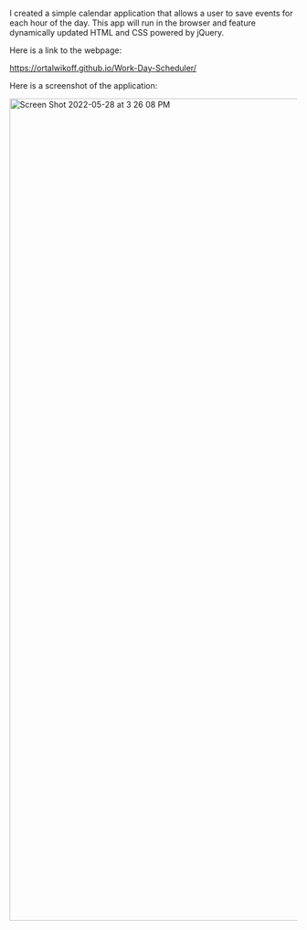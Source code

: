 I created a simple calendar application that allows a user to save events for each hour of the day. This app will run in the browser and feature dynamically updated HTML and CSS powered by jQuery.

Here is a link to the webpage:

https://ortalwikoff.github.io/Work-Day-Scheduler/

Here is a screenshot of the application:

<img width="1440" alt="Screen Shot 2022-05-28 at 3 26 08 PM" src="https://user-images.githubusercontent.com/100814403/170840100-ff719e48-0e3e-4779-af76-ce9fb1a5aee0.png">
